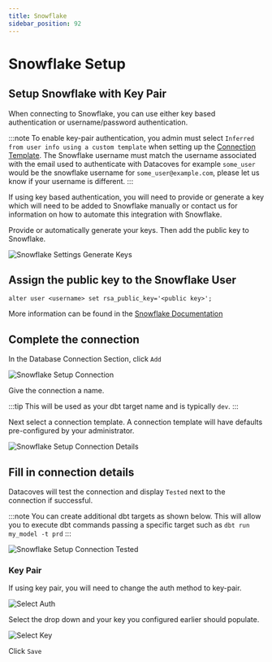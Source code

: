 ```yaml
---
title: Snowflake
sidebar_position: 92
---
```

# Snowflake Setup

## Setup Snowflake with Key Pair

When connecting to Snowflake, you can use either key based authentication or username/password authentication.

:::note
To enable key-pair authentication, you admin must select `Inferred from user info using a custom template` when setting up the [Connection Template](/how-tos/datacoves/how_to_connection_template.md). The Snowflake username must match the username associated with the email used to authenticate with Datacoves for example `some_user` would be the snowflake username for `some_user@example.com`, please let us know if your username is different.
:::

If using key based authentication, you will need to provide or generate a key which will need to be added to Snowflake manually or contact us for information on how to automate this integration with Snowflake.

Provide or automatically generate your keys. Then add the public key to Snowflake.

![Snowflake Settings Generate Keys](./assets/user_settings_snowflake.png)

## Assign the public key to the Snowflake User

```
alter user <username> set rsa_public_key='<public key>';
```

More information can be found in the [Snowflake Documentation](https://docs.snowflake.com/en/user-guide/key-pair-auth.html#step-4-assign-the-public-key-to-a-snowflake-user)

## Complete the connection

In the Database Connection Section, click `Add`

![Snowflake Setup Connection](./assets/user_settings_snowflake2.png)

Give the connection a name. 

:::tip
This will be used as your dbt target name and is typically `dev`. 
:::

Next select a connection template. A connection template will have defaults pre-configured by your administrator.

![Snowflake Setup Connection Details](./assets/user_settings_snowflake3.png)

## Fill in connection details

Datacoves will test the connection and display `Tested` next to the connection if successful. 

:::note
You can create additional dbt targets as shown below. This will allow you to execute dbt commands passing a specific target such as `dbt run my_model -t prd`
:::

![Snowflake Setup Connection Tested](./assets/user_settings_snowflake4.png)

### Key Pair 

If using key pair, you will need to change the auth method to key-pair.

![Select Auth](./assets/connection_select_auth.png)

Select the drop down and your key you configured earlier should populate.

![Select Key](./assets/connection_select_key.png)

Click `Save`
